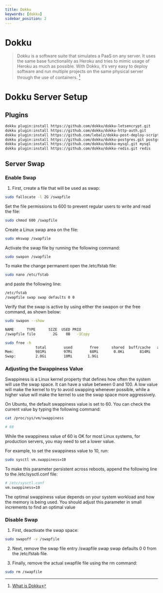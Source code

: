 ```yaml
---
title: Dokku
keywords: [dokku]
sidebar_position: 2
---
```


# Dokku

> Dokku is a software suite that simulates a PaaS on any server. It uses the same base functionality as Heroku and tries to mimic usage of Heroku as much as possible. With Dokku, it’s very easy to deploy software and run multiple projects on the same physical server through the use of containers. [^1]

# Dokku Server Setup
## Plugins

```bash
dokku plugin:install https://github.com/dokku/dokku-letsencrypt.git
dokku plugin:install https://github.com/dokku/dokku-http-auth.git
dokku plugin:install https://github.com/lebalz/dokku-post-deploy-script post-deploy-script
dokku plugin:install https://github.com/dokku/dokku-postgres.git postgres
dokku plugin:install https://github.com/dokku/dokku-mysql.git mysql
dokku plugin:install https://github.com/dokku/dokku-redis.git redis
```

## Server Swap
### Enable Swap
1. First, create a file that will be used as swap:

```sh
sudo fallocate -l 2G /swapfile
```

Set the file permissions to 600 to prevent regular users to write and read the file:

```sh
sudo chmod 600 /swapfile
```

Create a Linux swap area on the file:
```sh
sudo mkswap /swapfile
```

Activate the swap file by running the following command:

```sh
sudo swapon /swapfile
```

To make the change permanent open the /etc/fstab file:

```sh
sudo nano /etc/fstab
```

and paste the following line:

```sh
/etc/fstab
/swapfile swap swap defaults 0 0
```

Verify that the swap is active by using either the swapon or the free command, as shown below:
```sh
sudo swapon --show
```

```sh
NAME      TYPE      SIZE  USED PRIO
/swapfile file        2G    0B   -1Copy
```

```sh
sudo free -h
              total        used        free      shared  buff/cache   available
Mem:          981Mi        97Mi        68Mi       0.0Ki       814Mi       735Mi
Swap:         2.0Gi        10Mi       1.9Gi
```

### Adjusting the Swappiness Value
Swappiness is a Linux kernel property that defines how often the system will use the swap space. It can have a value between 0 and 100. A low value will make the kernel to try to avoid swapping whenever possible, while a higher value will make the kernel to use the swap space more aggressively.

On Ubuntu, the default swappiness value is set to 60. You can check the current value by typing the following command:

```sh
cat /proc/sys/vm/swappiness

# 60
```

While the swappiness value of 60 is OK for most Linux systems, for production servers, you may need to set a lower value.

For example, to set the swappiness value to 10, run:
```sh
sudo sysctl vm.swappiness=10
```

To make this parameter persistent across reboots, append the following line to the /etc/sysctl.conf file:
```sh
# /etc/sysctl.conf
vm.swappiness=10
```

The optimal swappiness value depends on your system workload and how the memory is being used. You should adjust this parameter in small increments to find an optimal value

### Disable Swap
1. First, deactivate the swap space:
```sh
sudo swapoff -v /swapfile
```
2. Next, remove the swap file entry /swapfile swap swap defaults 0 0 from the /etc/fstab file.

3. Finally, remove the actual swapfile file using the rm command:
```sh
sudo rm /swapfile
```

[^1]: [What is Dokku](https://knowledge.code-fabrik.ch/software/dokku/)